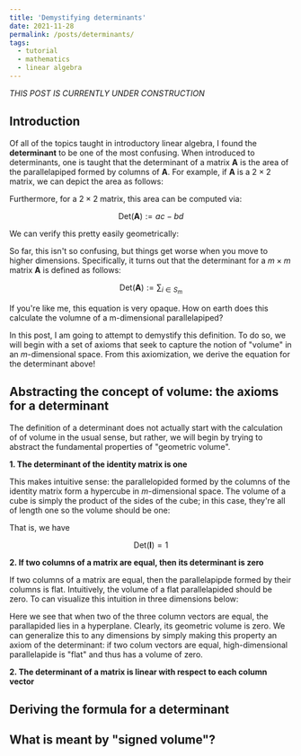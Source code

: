 ```yaml
---
title: 'Demystifying determinants'
date: 2021-11-28
permalink: /posts/determinants/
tags:
  - tutorial
  - mathematics
  - linear algebra
---
```



_THIS POST IS CURRENTLY UNDER CONSTRUCTION_

Introduction
------------

Of all of the topics taught in introductory linear algebra, I found the **determinant** to be one of the most confusing. When introduced to determinants, one is taught that the determinant of a matrix $\boldsymbol{A}$ is the area of the parallelapiped formed by columns of $\boldsymbol{A}$. For example, if $\boldsymbol{A}$ is a $2 \times 2$ matrix, we can depict the area as follows:


Furthermore, for a $2 \times 2$ matrix, this area can be computed via:

$$\text{Det}(\boldsymbol{A}) := ac - bd$$

We can verify this pretty easily geometrically:


So far, this isn't so confusing, but things get worse when you move to higher dimensions. Specifically, it turns out that the determinant for a $m \times m$ matrix $\boldsymbol{A}$ is defined as follows:

$$\text{Det}(\boldsymbol{A}) := \sum_{i \in S_m}$$

If you're like me, this equation is very opaque. How on earth does this calculate the volumne of a m-dimensional parallelapiped? 

In this post, I am going to attempt to demystify this definition. To do so, we will begin with a set of axioms that seek to capture the notion of "volume" in an $m$-dimensional space. From this axiomization, we derive the equation for the determinant above!

Abstracting the concept of volume: the axioms for a determinant
---------------------------------------------------------------

The definition of a determinant does not actually start with the calculation of of volume in the usual sense, but rather, we will begin by trying to abstract the fundamental properties of "geometric volume". 

**1. The determinant of the identity matrix is one**  

This makes intuitive sense: the parallelopided formed by the columns of the identity matrix form a hypercube in $m$-dimensional space. The volume of a cube is simply the product of the sides of the cube; in this case, they're all of length one so the volume should be one:

That is, we have 

$$\text{Det}(\boldsymbol{I}) = 1$$

**2. If two columns of a matrix are equal, then its determinant is zero**  

If two columns of a matrix are equal, then the parallelapipde formed by their columns is flat. Intuitively, the volume of a flat parallelapided should be zero. To can visualize this intuition in three dimensions below:

Here we see that when two of the three column vectors are equal, the parallapided lies in a hyperplane. Clearly, its geometric volume is zero. We can generalize this to any dimensions by simply making this property an axiom of the determinant: if two colum vectors are equal, high-dimensional parallelapide is "flat" and thus has a volume of zero. 

**2. The determinant of a matrix is linear with respect to each column vector**

  

Deriving the formula for a determinant
--------------------------------------

What is meant by "signed volume"?
---------------------------------

